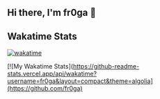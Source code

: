 <!--START_SECTION:waka-->
<!--END_SECTION:waka-->

## Hi there, I'm fr0ga 👋

## Wakatime Stats

  [![wakatime](https://wakatime.com/badge/user/979960ca-ccb8-46f5-a770-eb59e56b893c.svg)](https://wakatime.com/@979960ca-ccb8-46f5-a770-eb59e56b893c)

  [![My Wakatime Stats](https://github-readme-stats.vercel.app/api/wakatime?username=fr0ga&layout=compact&theme=algolia](https://github.com/fr0ga)


<!--
**fr0ga/fr0ga** is a ✨ _special_ ✨ repository because its `README.md` (this file) appears on your GitHub profile.

Here are some ideas to get you started:

- 🔭 I’m currently working on ...
- 🌱 I’m currently learning ...
- 👯 I’m looking to collaborate on ...
- 🤔 I’m looking for help with ...
- 💬 Ask me about ...
- 📫 How to reach me: ...
- 😄 Pronouns: ...
- ⚡ Fun fact: ...
-->
